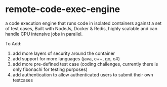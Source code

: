 # remote-code-exec-engine
a code execution engine that runs code in isolated containers against a set of test cases, Built with NodeJs, Docker & Redis, highly scalable and can handle CPU intensive jobs in parallel. 

To Add: 
1. add more layers of security around the container 
2. add support for more languages (java, c++, go, c#)
3. add more pre-defined test case (coding challenges, currently there is only fibonachi for testing purposes)
4. add authentication to allow authenticated users to submit their own testcases 
